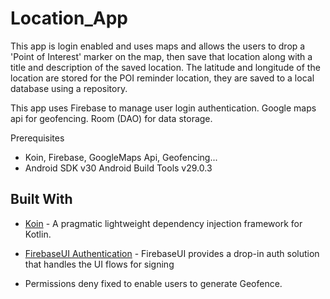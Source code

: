 # Location_App


This app is login enabled and uses maps and allows the users to drop a 'Point of Interest' marker on the map, then save that location along with a title and description of the saved location. The latitude and longitude of the location are stored for the POI reminder location, they are saved to a local database using a repository.

This app uses Firebase to manage user login authentication. Google maps api for geofencing. Room (DAO) for data storage.

Prerequisites

* Koin, Firebase, GoogleMaps Api, Geofencing...
* Android SDK v30 Android Build Tools v29.0.3

## Built With
* [Koin](https://github.com/InsertKoinIO/koin) - A pragmatic lightweight dependency injection framework for Kotlin.
* [FirebaseUI Authentication](https://github.com/firebase/FirebaseUI-Android/blob/master/auth/README.md) - FirebaseUI provides a drop-in auth solution that handles the UI flows for signing

* Permissions deny fixed to enable users to generate Geofence.
